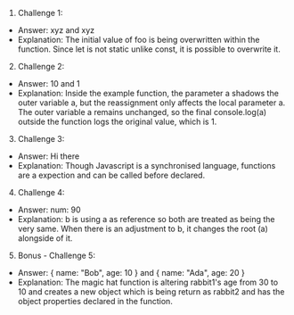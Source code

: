 1. Challenge 1:
  - Answer: xyz and xyz
  - Explanation: The initial value of foo is being overwritten within the function. Since let is not static unlike const, it is possible to overwrite it.


2. Challenge 2:
  - Answer: 10 and 1 
  - Explanation: Inside the example function, the parameter a shadows the outer variable a, but the reassignment only affects the local parameter a. The outer variable a remains unchanged, so the final console.log(a) outside the function logs the original value, which is 1.


3. Challenge 3:
  - Answer: Hi there
  - Explanation: Though Javascript is a synchronised language, functions are a expection and can be called before declared. 


4. Challenge 4:
  - Answer: num: 90
  - Explanation: b is using a as reference so both are treated as being the very same. When there is an adjustment to b, it changes the root (a) alongside of it.


5. Bonus - Challenge 5:
  - Answer: { name: "Bob", age: 10 } and { name: "Ada", age: 20 }
  - Explanation: The magic hat function is altering rabbit1's age from 30 to 10 and creates a new object which is being return as rabbit2 and has the object properties declared in the function.
